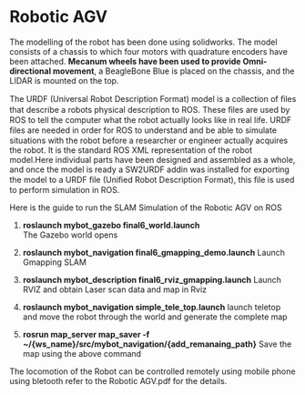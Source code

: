 # Robotic AGV 

The modelling of the robot has been done using solidworks. The model consists of a chassis to which four motors with quadrature encoders have been attached. **Mecanum wheels have been used to provide Omni-directional movement**, a BeagleBone Blue is placed on the chassis, and the LIDAR is mounted on the top.

The URDF (Universal Robot Description Format) model is a collection of ﬁles that describe a robots physical description to ROS. These ﬁles are used by ROS to tell the computer what the robot actually looks like in real life. URDF ﬁles are needed in order for ROS to understand and be able to simulate situations with the robot before a researcher or engineer actually acquires the robot. It is the standard ROS XML representation of the robot model.Here individual parts have been designed and assembled as a whole, and once the model is ready a SW2URDF addin was installed for exporting the model to a URDF ﬁle (Uniﬁed Robot Description Format), this ﬁle is used to perform simulation in ROS.

Here is the guide to run the SLAM Simulation of the Robotic AGV  on ROS 

1. **roslaunch mybot_gazebo final6_world.launch**  
    The Gazebo world opens 
2. **roslaunch mybot_navigation final6_gmapping_demo.launch**
    Launch Gmapping SLAM
3. **roslaunch mybot_description final6_rviz_gmapping.launch**
    Launch RVIZ and obtain Laser scan data and map in Rviz

4. **roslaunch mybot_navigation simple_tele_top.launch**
        launch teletop and move the robot through the world and generate the complete map 
        
5. **rosrun map_server map_saver -f ~/{ws_name}/src/mybot_navigation/{add_remanaing_path}**
  Save the map using the above command 

The locomotion of the Robot can be controlled remotely using mobile phone using bletooth refer to the Robotic AGV.pdf for the details.
    
